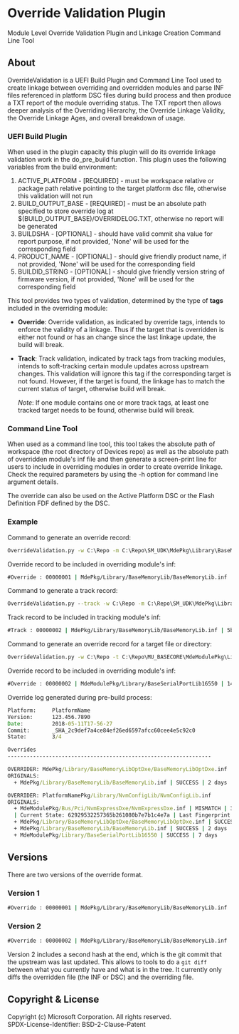 # Override Validation Plugin

Module Level Override Validation Plugin and Linkage Creation Command Line Tool

## About

OverrideValidation is a UEFI Build Plugin and Command Line Tool used to create
linkage between overriding and overridden modules and parse INF files referenced
in platform DSC files during build process and then produce a TXT report of the
module overriding status.  The TXT report then allows deeper analysis of the
Overriding Hierarchy, the Override Linkage Validity, the Override Linkage Ages,
and overall breakdown of usage.

### UEFI Build Plugin

When used in the plugin capacity this plugin will do its override linkage
validation work in the do_pre_build function.  This plugin uses the following
variables from the build environment:

 1. ACTIVE_PLATFORM - [REQUIRED] - must be workspace relative or package path
    relative pointing to the target platform dsc file, otherwise this validation
    will not run
 1. BUILD_OUTPUT_BASE - [REQUIRED] - must be an absolute path specified to store
    override log at $(BUILD_OUTPUT_BASE)/OVERRIDELOG.TXT, otherwise no report
    will be generated
 1. BUILDSHA - [OPTIONAL] - should have valid commit sha value for report
    purpose, if not provided, 'None' will be used for the corresponding field
 1. PRODUCT_NAME - [OPTIONAL] - should give friendly product name, if not
    provided, 'None' will be used for the corresponding field
 1. BUILDID_STRING - [OPTIONAL] - should give friendly version string of
    firmware version, if not provided, 'None' will be used for the corresponding
    field

This tool provides two types of validation, determined by the type of **tags** included in the overriding module:

- **Override**: Override validation, as indicated by override tags, intends to enforce the validity of a linkage. Thus if
the target that is overridden is either not found or has an change since the last linkage update, the build will break.
- **Track**: Track validation, indicated by track tags from tracking modules, intends to soft-tracking certain module updates
across upstream changes. This validation will ignore this tag if the corresponding target is not found. However, if the
target is found, the linkage has to match the current status of target, otherwise build will break.

  *Note*: If one module contains one or more track tags, at least one tracked target needs to be found, otherwise build
  will break.

### Command Line Tool

When used as a command line tool, this tool takes the absolute path of workspace
(the root directory of Devices repo) as well as the absolute path of overridden
module's inf file and then generate a screen-print line for users to include in
overriding modules in order to create override linkage. Check the required
parameters by using the -h option for command line argument details.

The override can also be used on the Active Platform DSC or the Flash Definition
FDF defined by the DSC.

### Example

Command to generate an override record:

``` cmd
OverrideValidation.py -w C:\Repo -m C:\Repo\SM_UDK\MdePkg\Library\BaseMemoryLib\BaseMemoryLib.inf
```

Override record to be included in overriding module's inf:

``` cmd
#Override : 00000001 | MdePkg/Library/BaseMemoryLib/BaseMemoryLib.inf | cc255d9de141fccbdfca9ad02e0daa47 | 2018-05-09T17-54-17
```

Command to generate a track record:

``` cmd
OverrideValidation.py --track -w C:\Repo -m C:\Repo\SM_UDK\MdePkg\Library\BaseMemoryLib\BaseMemoryLib.inf
```

Track record to be included in tracking module's inf:

``` cmd
#Track : 00000002 | MdePkg/Library/BaseMemoryLib/BaseMemoryLib.inf | 5bca19892b2e9f4c00a74041fa6b1eab | 2021-12-07T04-25-21 | 5c76ea08864294e11f8d7d1ac2ccf76c72673c8f
```

Command to generate an override record for a target file or directory:

``` cmd
OverrideValidation.py -w C:\Repo -t C:\Repo\MU_BASECORE\MdeModulePkg\Library\BaseSerialPortLib16550
```

Override record to be included in overriding module's inf:

``` cmd
#Override : 00000002 | MdeModulePkg/Library/BaseSerialPortLib16550 | 140759cf30a73b02f48cc1f226b015d8 | 2021-12-07T05-30-10 | fa99a33fdb7e8bf6063513fddb807105ec2fad81
```

Override log generated during pre-build process:

``` cmd
Platform:     PlatformName
Version:      123.456.7890
Date:         2018-05-11T17-56-27
Commit:       _SHA_2c9def7a4ce84ef26ed6597afcc60cee4e5c92c0
State:        3/4

Overrides
----------------------------------------------------------------

OVERRIDER: MdePkg/Library/BaseMemoryLibOptDxe/BaseMemoryLibOptDxe.inf
ORIGINALS:
  + MdePkg/Library/BaseMemoryLib/BaseMemoryLib.inf | SUCCESS | 2 days

OVERRIDER: PlatformNamePkg/Library/NvmConfigLib/NvmConfigLib.inf
ORIGINALS:
  + MdeModulePkg/Bus/Pci/NvmExpressDxe/NvmExpressDxe.inf | MISMATCH | 35 days
  | Current State: 62929532257365b261080b7e7b1c4e7a | Last Fingerprint: dc9f5e3af1efbac6cf5485b672291903
  + MdePkg/Library/BaseMemoryLibOptDxe/BaseMemoryLibOptDxe.inf | SUCCESS | 0 days
  + MdePkg/Library/BaseMemoryLib/BaseMemoryLib.inf | SUCCESS | 2 days
  + MdeModulePkg/Library/BaseSerialPortLib16550 | SUCCESS | 7 days

```

## Versions

There are two versions of the override format.

### Version 1

``` cmd
#Override : 00000001 | MdePkg/Library/BaseMemoryLib/BaseMemoryLib.inf | cc255d9de141fccbdfca9ad02e0daa47 | 2018-05-09T17-54-17
```

### Version 2

``` cmd
#Override : 00000002 | MdePkg/Library/BaseMemoryLib/BaseMemoryLib.inf | cc255d9de141fccbdfca9ad02e0daa47 | 2018-05-09T17-54-17 | 575096df6a
```

Version 2 includes a second hash at the end, which is the git commit that the
upstream was last updated. This allows to tools to do a `git diff` between what
you currently have and what is in the tree. It currently only diffs the
overridden file (the INF or DSC) and the overriding file.

## Copyright & License

Copyright (c) Microsoft Corporation. All rights reserved.  
SPDX-License-Identifier: BSD-2-Clause-Patent
